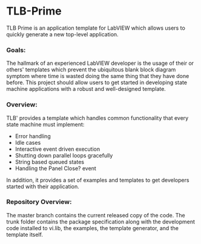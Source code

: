 # TLB-Prime

TLB Prime is an application template for LabVIEW which allows users to quickly generate a new top-level application.

### Goals:
The hallmark of an experienced LabVIEW developer is the usage of their or others' templates which prevent the ubiquitous blank block diagram symptom where time is wasted doing the same thing that they have done before. This project should allow users to get started in developing state machine applications with a robust and well-designed template.
 
### Overview:
TLB' provides a template which handles common functionality that every state machine must implement:
- Error handling
- Idle cases
- Interactive event driven execution
- Shutting down parallel loops gracefully
- String based queued states
- Handling the Panel Close? event

In addition, it provides a set of examples and templates to get developers started with their application.
 
### Repository Overview:
The master branch contains the current released copy of the code. The trunk folder contains the package specification along with the development code installed to vi.lib, the examples, the template generator, and the template itself.
